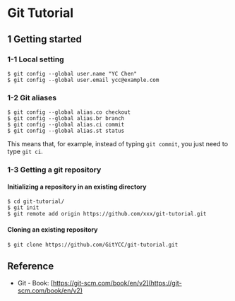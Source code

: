 # Git Tutorial

## 1 Getting started

### 1-1 Local setting

```
$ git config --global user.name "YC Chen"
$ git config --global user.email ycc@example.com
```

### 1-2 Git aliases

```
$ git config --global alias.co checkout
$ git config --global alias.br branch
$ git config --global alias.ci commit
$ git config --global alias.st status
```

This means that, for example, instead of typing `git commit`, you just need to type `git ci`.

### 1-3 Getting a git repository

#### Initializing a repository in an existing directory

```
$ cd git-tutorial/
$ git init
$ git remote add origin https://github.com/xxx/git-tutorial.git
```

#### Cloning an existing repository

```
$ git clone https://github.com/GitYCC/git-tutorial.git
```

## Reference

- Git - Book: [https://git-scm.com/book/en/v2](https://git-scm.com/book/en/v2)

